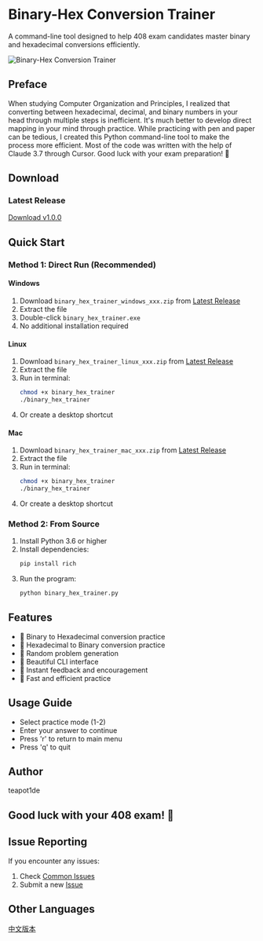 # Binary-Hex Conversion Trainer

A command-line tool designed to help 408 exam candidates master binary and hexadecimal conversions efficiently.

![Binary-Hex Conversion Trainer](gihub.com/ywh555hhh/binary-hex-trainer/raw/main/figure/figure.png)

## Preface

When studying Computer Organization and Principles, I realized that converting between hexadecimal, decimal, and binary numbers in your head through multiple steps is inefficient. It's much better to develop direct mapping in your mind through practice. While practicing with pen and paper can be tedious, I created this Python command-line tool to make the process more efficient. Most of the code was written with the help of Claude 3.7 through Cursor. Good luck with your exam preparation! 🎉

## Download

### Latest Release

[Download v1.0.0](https://github.com/ywh555hhh/binary-hex-trainer/releases/latest)

## Quick Start

### Method 1: Direct Run (Recommended)

#### Windows

1. Download `binary_hex_trainer_windows_xxx.zip` from [Latest Release](https://github.com/ywh555hhh/binary-hex-trainer/releases/latest)
2. Extract the file
3. Double-click `binary_hex_trainer.exe`
4. No additional installation required

#### Linux

1. Download `binary_hex_trainer_linux_xxx.zip` from [Latest Release](https://github.com/ywh555hhh/binary-hex-trainer/releases/latest)
2. Extract the file
3. Run in terminal:
   ```bash
   chmod +x binary_hex_trainer
   ./binary_hex_trainer
   ```
4. Or create a desktop shortcut

#### Mac

1. Download `binary_hex_trainer_mac_xxx.zip` from [Latest Release](https://github.com/ywh555hhh/binary-hex-trainer/releases/latest)
2. Extract the file
3. Run in terminal:
   ```bash
   chmod +x binary_hex_trainer
   ./binary_hex_trainer
   ```
4. Or create a desktop shortcut

### Method 2: From Source

1. Install Python 3.6 or higher
2. Install dependencies:
   ```bash
   pip install rich
   ```
3. Run the program:
   ```bash
   python binary_hex_trainer.py
   ```

## Features

- 🎯 Binary to Hexadecimal conversion practice
- 🔄 Hexadecimal to Binary conversion practice
- 💫 Random problem generation
- 🎨 Beautiful CLI interface
- 📝 Instant feedback and encouragement
- 🚀 Fast and efficient practice

## Usage Guide

- Select practice mode (1-2)
- Enter your answer to continue
- Press 'r' to return to main menu
- Press 'q' to quit

## Author

teapot1de

## Good luck with your 408 exam! 🎉

## Issue Reporting

If you encounter any issues:

1. Check [Common Issues](https://github.com/ywh555hhh/binary-hex-trainer/issues)
2. Submit a new [Issue](https://github.com/ywh555hhh/binary-hex-trainer/issues/new)

## Other Languages

[中文版本](README_CN.md)
